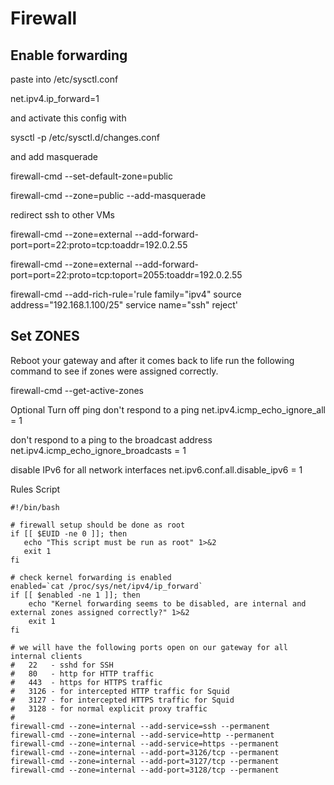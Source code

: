 # Firewall

## Enable forwarding

paste into /etc/sysctl.conf

net.ipv4.ip_forward=1

and activate this config with

sysctl -p /etc/sysctl.d/changes.conf

and add masquerade

firewall-cmd --set-default-zone=public

firewall-cmd --zone=public --add-masquerade

redirect ssh to other VMs

firewall-cmd --zone=external --add-forward-port=port=22:proto=tcp:toaddr=192.0.2.55

firewall-cmd --zone=external --add-forward-port=port=22:proto=tcp:toport=2055:toaddr=192.0.2.55

firewall-cmd --add-rich-rule='rule family="ipv4" source address="192.168.1.100/25" service name="ssh" reject'

## Set ZONES

Reboot your gateway and after it comes back to life run the following command to see if zones were assigned correctly.

firewall-cmd --get-active-zones

Optional
Turn off ping
don't respond to a ping
net.ipv4.icmp_echo_ignore_all = 1

don't respond to a ping to the broadcast address
net.ipv4.icmp_echo_ignore_broadcasts = 1

disable IPv6 for all network interfaces
net.ipv6.conf.all.disable_ipv6 = 1

Rules
Script

```
#!/bin/bash

# firewall setup should be done as root
if [[ $EUID -ne 0 ]]; then
   echo "This script must be run as root" 1>&2
   exit 1
fi

# check kernel forwarding is enabled
enabled=`cat /proc/sys/net/ipv4/ip_forward`
if [[ $enabled -ne 1 ]]; then
    echo "Kernel forwarding seems to be disabled, are internal and external zones assigned correctly?" 1>&2
    exit 1
fi
```

```
# we will have the following ports open on our gateway for all internal clients
#   22   - sshd for SSH
#   80   - http for HTTP traffic
#   443  - https for HTTPS traffic
#   3126 - for intercepted HTTP traffic for Squid
#   3127 - for intercepted HTTPS traffic for Squid
#   3128 - for normal explicit proxy traffic
#
firewall-cmd --zone=internal --add-service=ssh --permanent
firewall-cmd --zone=internal --add-service=http --permanent
firewall-cmd --zone=internal --add-service=https --permanent
firewall-cmd --zone=internal --add-port=3126/tcp --permanent
firewall-cmd --zone=internal --add-port=3127/tcp --permanent
firewall-cmd --zone=internal --add-port=3128/tcp --permanent
```
